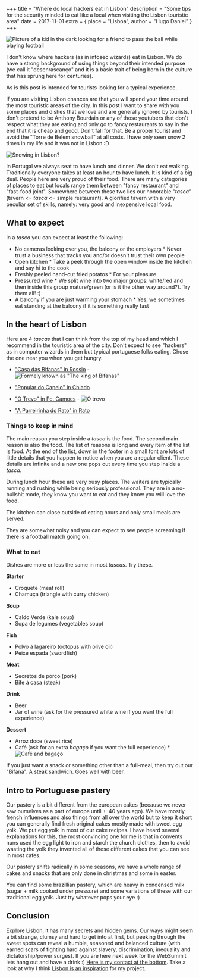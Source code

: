 +++
title = "Where do local hackers eat in Lisbon"
description = "Some tips for the security minded to eat like a local when visiting the Lisbon touristic area"
date = 2017-11-01
extra = { place = "Lisboa", author = "Hugo Daniel" }
+++

![Picture of a kid in the dark looking for a friend to pass the ball while playing football](/images/kid.jpg)

I don't know where hackers (as in infosec wizards) eat in Lisbon. We do have a strong background of using things beyond their intended purpose (we call it "desenrascanço" and it is a basic trait of being born in the culture that has sprung here for centuries).

As is this post is intended for tourists looking for a typical experience.

If you are visiting Lisbon chances are that you will spend your time around the most touristic areas of the city. In this post I want to share with you some places and dishes that we love and are generally ignored by tourists. I don't pretend to be Anthony Bourdain or any of those youtubers that don't respect what they are eating and only go to fancy restaurants to say in the end that it is cheap and good.
Don't fall for that. Be a proper tourist and avoid the "Torre de Belem snowball" at all costs. I have only seen snow 2 times in my life and it was not in Lisbon :D

![Snowing in Lisbon?](/images/belem_snowball.jpg)

In Portugal we always seat to have lunch and dinner. We don't eat walking. Traditionally everyone takes at least an hour to have lunch. It is kind of a big deal. People here are very proud of their food. There are many categories of places to eat but locals range them between "fancy restaurant" and "fast-food joint". Somewhere between these two lies our honorable _"tasca"_ (tavern <= _tasca_ <= simple restaurant). A glorified tavern with a very peculiar set of skills, namely: very good and inexpensive local food.

## What to expect

In a _tasca_ you can expect at least the following:

- No cameras looking over you, the balcony or the employers \* Never trust a business that tracks you and/or doesn't trust their own people
- Open kitchen \* Take a peek through the open window inside the kitchen and say hi to the cook
- Freshly peeled hand-cut fried potatos \* For your pleasure
- Pressured wine \* We split wine into two major groups: white/red and then inside this group mature/green (or is it the other way around?). Try them all! :)
- A balcony if you are just warming your stomach \* Yes, we sometimes eat standing at the balcony if it is something really fast

## In the heart of Lisbon

Here are 4 _tascas_ that I can think from the top of my head and which I recommend in the touristic area of the city. Don't expect to see "hackers" as in computer wizards in them but typical portuguese folks eating. Chose the one near you when you get hungry.

- ["Casa das Bifanas" in Rossio](https://www.google.pt/maps/place/Casa+Das+Bifanas/@38.7141819,-9.1400812,17z/data=!3m1!4b1!4m5!3m4!1s0xd1933877a14a101:0x58658df29b0791b0!8m2!3d38.7141769!4d-9.1378849) - ![Formely known as "The king of Bifanas"](/images/bifanas.jpg)

- ["Popular do Capelo" in Chiado](https://www.google.pt/maps/place/Popular+Do+Capelo/@38.7098328,-9.1408684,20z/data=!4m12!1m6!3m5!1s0xd1933877a14a101:0x58658df29b0791b0!2sCasa+Das+Bifanas!8m2!3d38.7141769!4d-9.1378849!3m4!1s0xd19347ecf1cf809:0xb3685b3298796599!8m2!3d38.7097915!4d-9.1406129)

- ["O Trevo" in Pc. Camoes](https://www.google.pt/maps/place/O+Trevo/@38.7116017,-9.1461413,17z/data=!4m5!3m4!1s0xd19347fa8fe09bd:0xd6fe73efee2fb6fc!8m2!3d38.710865!4d-9.1430943) - ![O trevo](/images/otrevo1.jpg)

- ["A Parreirinha do Rato" in Rato](https://www.google.pt/maps/place/A+Parreirinha+Do+Rato/@38.719569,-9.154936,19z/data=!4m12!1m6!3m5!1s0xd19347fa8fe09bd:0xd6fe73efee2fb6fc!2sO+Trevo!8m2!3d38.710865!4d-9.1430943!3m4!1s0xd19337b1c2560f7:0x10c06dc141131fd5!8m2!3d38.7196609!4d-9.1548474)

### Things to keep in mind

The main reason you step inside a _tasca_ is the food. The second main reason is also the food. The list of reasons is long and every item of the list is food.
At the end of the list, down in the footer in a small font are lots of little details that you happen to notice when you are a regular client. These details are infinite and a new one pops out every time you step inside a _tasca_.

During lunch hour these are very busy places. The waiters are typically running and rushing while being seriously professional. They are in a no-bullshit mode, they know you want to eat and they know you will love the food.

The kitchen can close outside of eating hours and only small meals are served.

They are somewhat noisy and you can expect to see people screaming if there is a football match going on.

### What to eat

Dishes are more or less the same in most _tascas_. Try these.

**Starter**

- Croquete (meat roll)
- Chamuça (triangle with curry chicken)

**Soup**

- Caldo Verde (kale soup)
- Sopa de legumes (vegetables soup)

**Fish**

- Polvo à lagareiro (octopus with olive oil)
- Peixe espada (swordfish)

**Meat**

- Secretos de porco (pork)
- Bife à casa (steak)

**Drink**

- Beer
- Jar of wine (ask for the pressured white wine if you want the full experience)

**Dessert**

- Arroz doce (sweet rice)
- Café (ask for an extra _bagaço_ if you want the full experience) \* ![Café and bagaço](/images/bagaco.jpg)

If you just want a snack or something other than a full-meal, then try out our "Bifana". A steak sandwich. Goes well with beer.

## Intro to Portuguese pastery

Our pastery is a bit different from the european cakes (because we never saw ourselves as a part of europe until +-40 years ago).
We have mostly french influences and also things from all over the world but to keep it short you can generally find fresh original cakes mostly made with sweet egg yolk. We put egg yolk in most of our cake recipes. I have heard several explanations for this, the most convincing one for me is that in convents nuns used the egg light to iron and starch the church clothes, then to avoid wasting the yolk they invented all of these different cakes that you can see in most cafes.

Our pastery shifts radically in some seasons, we have a whole range of cakes and snacks that are only done in christmas and some in easter.

You can find some brazillian pastery, which are heavy in condensed milk (sugar + milk cooked under pressure) and some variations of these with our traditional egg yolk. Just try whatever pops your eye :)

## Conclusion

Explore Lisbon, it has many secrets and hidden gems. Our ways might seem a bit strange, clumsy and hard to get into at first, but peeking through the sweet spots can reveal a humble, seasoned and balanced culture (with earned scars of fighting hard against slavery, discrimination, inequality and dictatorship/power surges). If you are here next week for the WebSummit lets hang out and have a drink :) [Here is my contact at the bottom](@/posts/2016-04-09-about.md). Take a look at why I think [Lisbon is an inspiration](@/posts/2017-10-25-Lisbon-as-an-inspiration-for-my-project.md) for my project.

